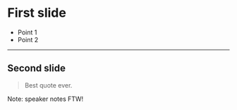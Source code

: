 # First slide

* Point 1
* Point 2

---

## Second slide

> Best quote ever.

Note: speaker notes FTW!